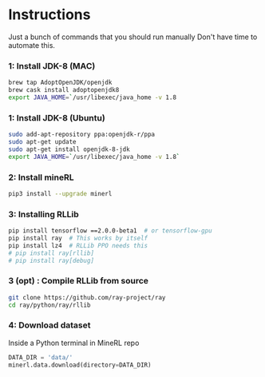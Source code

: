 # Instructions
Just a bunch of commands that you should run manually
Don't have time to automate this.

### 1: Install JDK-8 (MAC)
```bash
brew tap AdoptOpenJDK/openjdk
brew cask install adoptopenjdk8
export JAVA_HOME=`/usr/libexec/java_home -v 1.8
```

### 1: Install JDK-8 (Ubuntu)
```bash
sudo add-apt-repository ppa:openjdk-r/ppa
sudo apt-get update
sudo apt-get install openjdk-8-jdk
export JAVA_HOME=`/usr/libexec/java_home -v 1.8`
```


### 2: Install mineRL
```bash
pip3 install --upgrade minerl
```

### 3: Installing RLLib
```bash
pip install tensorflow ==2.0.0-beta1  # or tensorflow-gpu
pip install ray  # This works by itself
pip install lz4  # RLLib PPO needs this
# pip install ray[rllib]
# pip install ray[debug]
```

### 3 (opt) : Compile RLLib from source
```bash
git clone https://github.com/ray-project/ray
cd ray/python/ray/rllib
```


### 4: Download dataset
Inside a Python terminal in MineRL repo
```python
DATA_DIR = 'data/'
minerl.data.download(directory=DATA_DIR)
```
